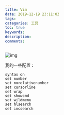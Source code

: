 ```yaml
---
title: Vim
date: 2019-12-19 23:11:03
tags:
categories: 工具
toc: true
keywords:
description:
comments: 
---
```


![img](https://gitee.com/Cooper001/blog-img/raw/master/img/vi-vim-cheat-sheet-sch.gif)

我的一些配置：

```shell
syntax on
set number
set norelativenumber
set cursorline
set wrap
set showcmd
set wildmenu
set hlsearch
set incsearch
```

